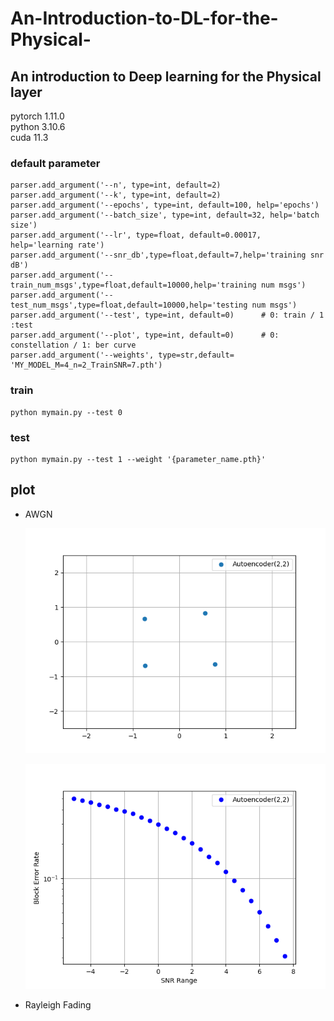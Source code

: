 # An-Introduction-to-DL-for-the-Physical-
## An introduction to Deep learning for the Physical layer

pytorch 1.11.0 <br/>
python 3.10.6 <br/>
cuda 11.3

### default parameter
```
parser.add_argument('--n', type=int, default=2)
parser.add_argument('--k', type=int, default=2)
parser.add_argument('--epochs', type=int, default=100, help='epochs')
parser.add_argument('--batch_size', type=int, default=32, help='batch size')
parser.add_argument('--lr', type=float, default=0.00017, help='learning rate')
parser.add_argument('--snr_db',type=float,default=7,help='training snr dB')
parser.add_argument('--train_num_msgs',type=float,default=10000,help='training num msgs')
parser.add_argument('--test_num_msgs',type=float,default=10000,help='testing num msgs')
parser.add_argument('--test', type=int, default=0)      # 0: train / 1 :test
parser.add_argument('--plot', type=int, default=0)      # 0: constellation / 1: ber curve
parser.add_argument('--weights', type=str,default= 'MY_MODEL_M=4_n=2_TrainSNR=7.pth')
```
### train
```
python mymain.py --test 0
```

### test
```
python mymain.py --test 1 --weight '{parameter_name.pth}'
```



## plot

- AWGN

  ![AE(2.2)constellation](./images/AE(2.2)constellation.png)

  ![AE(2,2)ber](./images/AE(2,2)ber.png)



- Rayleigh Fading

  

